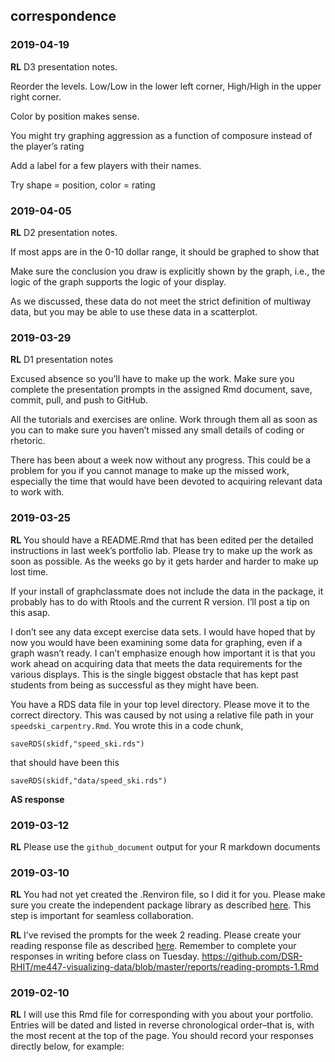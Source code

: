 
## correspondence

### 2019-04-19

**RL** D3 presentation notes.

Reorder the levels. Low/Low in the lower left corner, High/High in the
upper right corner.

Color by position makes sense.

You might try graphing aggression as a function of composure instead of
the player’s rating

Add a label for a few players with their names.

Try shape = position, color = rating

### 2019-04-05

**RL** D2 presentation notes.

If most apps are in the 0-10 dollar range, it should be graphed to show
that

Make sure the conclusion you draw is explicitly shown by the graph,
i.e., the logic of the graph supports the logic of your display.

As we discussed, these data do not meet the strict definition of
multiway data, but you may be able to use these data in a scatterplot.

### 2019-03-29

**RL** D1 presentation notes

Excused absence so you’ll have to make up the work. Make sure you
complete the presentation prompts in the assigned Rmd document, save,
commit, pull, and push to GitHub.

All the tutorials and exercises are online. Work through them all as
soon as you can to make sure you haven’t missed any small details of
coding or rhetoric.

There has been about a week now without any progress. This could be a
problem for you if you cannot manage to make up the missed work,
especially the time that would have been devoted to acquiring relevant
data to work with.

### 2019-03-25

**RL** You should have a README.Rmd that has been edited per the
detailed instructions in last week’s portfolio lab. Please try to make
up the work as soon as possible. As the weeks go by it gets harder and
harder to make up lost time.

If your install of graphclassmate does not include the data in the
package, it probably has to do with Rtools and the current R version.
I’ll post a tip on this asap.

I don’t see any data except exercise data sets. I would have hoped that
by now you would have been examining some data for graphing, even if a
graph wasn’t ready. I can’t emphasize enough how important it is that
you work ahead on acquiring data that meets the data requirements for
the various displays. This is the single biggest obstacle that has kept
past students from being as successful as they might have been.

You have a RDS data file in your top level directory. Please move it to
the correct directory. This was caused by not using a relative file path
in your `speedski_carpentry.Rmd`. You wrote this in a code chunk,

    saveRDS(skidf,"speed_ski.rds")

that should have been this

    saveRDS(skidf,"data/speed_ski.rds")

**AS response**

### 2019-03-12

**RL** Please use the `github_document` output for your R markdown
documents

### 2019-03-10

**RL** You had not yet created the .Renviron file, so I did it for you.
Please make sure you create the independent package library as described
[here](https://github.com/DSR-RHIT/me447-visualizing-data/blob/master/cm/cm902-software-studio.md#create-the-renviron).
This step is important for seamless collaboration.

**RL** I’ve revised the prompts for the week 2 reading. Please create
your reading response file as described
[here](https://github.com/DSR-RHIT/me447-visualizing-data/blob/master/cm/cm902-software-studio.md#setup-reading-response).
Remember to complete your responses in writing before class on Tuesday.
<https://github.com/DSR-RHIT/me447-visualizing-data/blob/master/reports/reading-prompts-1.Rmd>

### 2019-02-10

**RL** I will use this Rmd file for corresponding with you about your
portfolio. Entries will be dated and listed in reverse chronological
order–that is, with the most recent at the top of the page. You should
record your responses directly below, for example:
